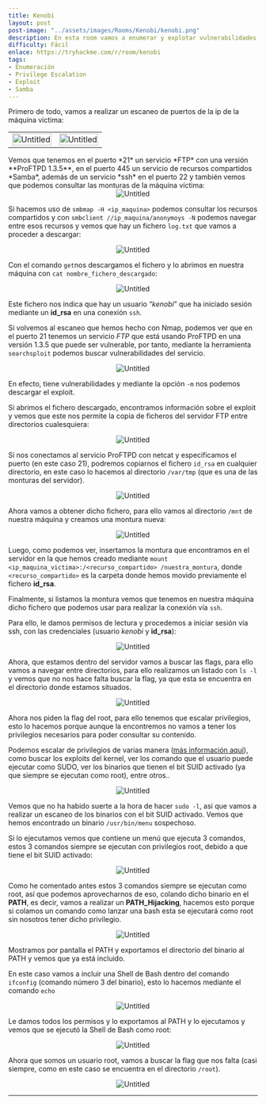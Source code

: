 ```yaml
---
title: Kenobi
layout: post
post-image: "../assets/images/Rooms/Kenobi/kenobi.png"
description: En esta room vamos a enumerar y explotar vulnerabilidades de algunos servicios (Samba, FTP, entre otros), con el fin de obtener acceso a la máquina y poder escalar privilegios para obtener las flags que se encuentran en el servidor. 
difficulty: Fácil
enlace: https://tryhackme.com/r/room/kenobi
tags:
- Enumeración
- Privilege Escalation
- Exploit
- Samba
---
```


Primero de todo, vamos a realizar un escaneo de puertos de la ip de la máquina víctima:
<div style="text-align:center;">
  <table>
    <tr>
      <td><div style="text-align: center; ">
      <img src="../assets/images/Rooms/Kenobi/Untitled.png" alt="Untitled" style="width:100%; max-width:550px;" onclick="openModal(this.src)" />
      </div></td>
      <td><div style="text-align: center; ">
      <img src="../assets/images/Rooms/Kenobi/Untitled 1.png" alt="Untitled" style="width:100%; max-width:800px;" onclick="openModal(this.src)" />
      </div></td>
    <tr>
  </table>
</div>
Vemos que tenemos en el puerto *21* un servicio *FTP* con una versión **ProFTPD 1.3.5**, en el puerto 445 un servicio de recursos compartidos *Samba*, además de un servicio *ssh* en el puerto 22 y también vemos que podemos consultar las monturas de la máquina víctima:

<div style="text-align: center; ">
<img src="../assets/images/Rooms/Kenobi/Untitled 2.png" alt="Untitled" onclick="openModal(this.src)" />
</div>

Si hacemos uso de `smbmap -H <ip_maquina>` podemos consultar los recursos compartidos y con `smbclient //ip_maquina/anonymoys -N` podemos navegar entre esos recursos y vemos que hay un fichero `log.txt` que vamos a proceder a descargar:

<div style="text-align: center; ">
<img src="../assets/images/Rooms/Kenobi/Untitled 3.png" alt="Untitled" onclick="openModal(this.src)" />
</div>

Con el comando `get`nos descargamos el fichero y lo abrimos en nuestra máquina con `cat nombre_fichero_descargado`:

<div style="text-align: center; ">
<img src="../assets/images/Rooms/Kenobi/Untitled 4.png" alt="Untitled" onclick="openModal(this.src)" />
</div>

Este fichero nos indica que hay un usuario “*kenobi*” que ha iniciado sesión mediante un **id_rsa** en una conexión `ssh`.

Si volvemos al escaneo que hemos hecho con Nmap, podemos ver que en el puerto 21 tenemos un servicio *FTP* que está usando ProFTPD en una versión 1.3.5 que puede ser vulnerable, por tanto, mediante la herramienta `searchsploit` podemos buscar vulnerabilidades del servicio.

<div style="text-align: center; ">
<img src="../assets/images/Rooms/Kenobi/Untitled 5.png" alt="Untitled" onclick="openModal(this.src)" />
</div>

En efecto, tiene vulnerabilidades y mediante la opción `-m` nos podemos descargar el exploit.

Si abrimos el fichero descargado, encontramos información sobre el exploit y vemos que este nos permite la copia de ficheros del servidor FTP entre directorios cualesquiera:

<div style="text-align: center; ">
<img src="../assets/images/Rooms/Kenobi/1.png" alt="Untitled" onclick="openModal(this.src)" />
</div>

Si nos conectamos al servicio ProFTPD con netcat y especificamos el puerto (en este caso 21), podremos copiarnos el fichero `id_rsa` en cualquier directorio, en este caso lo hacemos al directorio `/var/tmp` (que es una de las monturas del servidor).

<div style="text-align: center; ">
<img src="../assets/images/Rooms/Kenobi/Untitled 6.png" alt="Untitled" onclick="openModal(this.src)" />
</div>

Ahora vamos a obtener dicho fichero, para ello vamos al directorio `/mnt` de nuestra máquina y creamos una montura nueva:

<div style="text-align: center; ">
<img src="../assets/images/Rooms/Kenobi/Untitled 7.png" alt="Untitled" onclick="openModal(this.src)" />
</div>

Luego, como podemos ver, insertamos la montura que encontramos en el servidor en la que hemos creado mediante `mount <ip_maquina_victima>:/<recurso_compartido> /nuestra_montura`, donde `<recurso_compartido>` es la carpeta donde hemos movido previamente el fichero **id_rsa**.

Finalmente, si listamos la montura vemos que tenemos en nuestra máquina dicho fichero que podemos usar para realizar la conexión vía `ssh`.

Para ello, le damos permisos de lectura y procedemos a iniciar sesión vía ssh, con las credenciales (usuario *kenobi* y **id_rsa**):

<div style="text-align: center; ">
<img src="../assets/images/Rooms/Kenobi/Untitled 8.png" alt="Untitled" onclick="openModal(this.src)" />
</div>

Ahora, que estamos dentro del servidor vamos a buscar las flags, para ello vamos a navegar entre directorios, para ello realizamos un listado con `ls -l` y vemos que no nos hace falta buscar la flag, ya que esta se encuentra en el directorio donde estamos situados.
<div style="text-align: center; ">
<img src="../assets/images/Rooms/Kenobi/1 1.png" alt="Untitled" onclick="openModal(this.src)" />
</div>

Ahora nos piden la flag del root, para ello tenemos que escalar privilegios, esto lo hacemos porque aunque la encontremos no vamos a tener los privilegios necesarios para poder consultar su contenido.

Podemos escalar de privilegios de varias manera ([más información aquí](https://joseeelv.github.io//blog/EPL)), como buscar los exploits del kernel, ver los comando que el usuario puede ejecutar como SUDO, ver los binarios que tienen el bit SUID activado (ya que siempre se ejecutan como root), entre otros..

<div style="text-align: center; ">
<img src="../assets/images/Rooms/Kenobi/1 2.png" alt="Untitled" onclick="openModal(this.src)" />
</div>

Vemos que no ha habido suerte a la hora de hacer `sudo -l`, asi que vamos a realizar un escaneo de los binarios con el bit SUID activado. Vemos que hemos encontrado un binario `/usr/bin/menu` sospechoso.

Si lo ejecutamos vemos que contiene un menú que ejecuta 3 comandos, estos 3 comandos siempre se ejecutan con privilegios root, debido a que tiene el bit SUID activado:

<div style="text-align: center; ">
<img src="../assets/images/Rooms/Kenobi/Untitled 9.png" alt="Untitled" onclick="openModal(this.src)" />
</div>

Como he comentado antes estos 3 comandos siempre se ejecutan como root, así que podemos aprovecharnos de eso, colando dicho binario en el **PATH**, es decir, vamos a realizar un **PATH_Hijacking**, hacemos esto porque si colamos un comando como lanzar una bash esta se ejecutará como root sin nosotros tener dicho privilegio.

<div style="text-align: center; ">
<img src="../assets/images/Rooms/Kenobi/Untitled 10.png" alt="Untitled" onclick="openModal(this.src)" />
</div>

Mostramos por pantalla el PATH y exportamos el directorio del binario al PATH y vemos que ya está incluido.

En este caso vamos a incluir una Shell de Bash dentro del comando `ifconfig` (comando número 3 del binario), esto lo hacemos mediante el comando `echo` 

<div style="text-align: center; ">
<img src="../assets/images/Rooms/Kenobi/Untitled 11.png" alt="Untitled" onclick="openModal(this.src)" />
</div>

Le damos todos los permisos y lo exportamos al PATH y lo ejecutamos y vemos que se ejecutó la Shell de Bash como root:

<div style="text-align: center; ">
<img src="../assets/images/Rooms/Kenobi/1 3.png" alt="Untitled" onclick="openModal(this.src)" />
</div>

Ahora que somos un usuario root, vamos a buscar la flag que nos falta (casi siempre, como en este caso se encuentra en el directorio `/root`).

<div style="text-align: center; ">
<img src="../assets/images/Rooms/Kenobi/223.png" alt="Untitled" onclick="openModal(this.src)" />
</div>

---